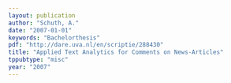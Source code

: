 ```yaml
---
layout: publication
author: "Schuth, A."
date: "2007-01-01"
keywords: "Bachelorthesis"
pdf: "http://dare.uva.nl/en/scriptie/288430"
title: "Applied Text Analytics for Comments on News-Articles"
tppubtype: "misc"
year: "2007"
---
```

